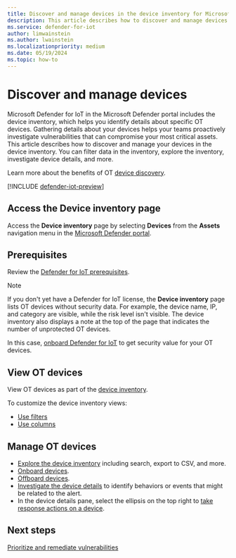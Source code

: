 ```yaml
---
title: Discover and manage devices in the device inventory for Microsoft Defender for IoT in the Defender portal
description: This article describes how to discover and manage devices in the device inventory for Microsoft Defender for IoT in the Defender portal.
ms.service: defender-for-iot
author: limwainstein
ms.author: lwainstein
ms.localizationpriority: medium
ms.date: 05/19/2024
ms.topic: how-to
---
```


# Discover and manage devices
<!-- possibly add to h1 in the device inventory-->
Microsoft Defender for IoT in the Microsoft Defender portal includes the device inventory, which helps you identify details about specific OT devices. Gathering details about your devices helps your teams proactively investigate vulnerabilities that can compromise your most critical assets. This article describes how to discover and manage your devices in the device inventory. You can filter data in the inventory, explore the inventory, investigate device details, and more.

Learn more about the benefits of OT [device discovery](device-discovery.md).

[!INCLUDE [defender-iot-preview](../includes//defender-for-iot-defender-public-preview.md)]

## Access the Device inventory page

Access the **Device inventory** page by selecting **Devices** from the **Assets** navigation menu in the [Microsoft Defender portal](https://security.microsoft.com/machines).

## Prerequisites

Review the [Defender for IoT prerequisites](prerequisites.md).

> [!NOTE]
>
> If you don't yet have a Defender for IoT license, the **Device inventory** page lists OT devices without security data. For example, the device name, IP, and category are visible, while the risk level isn't visible. The device inventory also displays a note at the top of the page that indicates the number of unprotected OT devices.
>
> In this case, [onboard Defender for IoT](get-started.md) to get security value for your OT devices.

## View OT devices

View OT devices as part of the [device inventory](/defender-endpoint/machines-view-overview#device-inventory-overview).

To customize the device inventory views:

- [Use filters](/defender-endpoint/machines-view-overview#use-filters-to-customize-the-device-inventory-views)
- [Use columns](/defender-endpoint/machines-view-overview#use-columns-to-customize-the-device-inventory-views)

## Manage OT devices

- [Explore the device inventory](/defender-endpoint/machines-view-overview#explore-the-device-inventory) including search, export to CSV, and more.
- [Onboard devices](/defender-endpoint/onboarding#onboard-devices-using-any-of-the-supported-management-tools).
- [Offboard devices](/defender-endpoint/offboard-machines).
- [Investigate the device details](/defender-endpoint/investigate-machines) to identify behaviors or events that might be related to the alert.
- In the device details pane, select the ellipsis on the top right to [take response actions on a device](/defender-endpoint/respond-machine-alerts).

## Next steps

[Prioritize and remediate vulnerabilities](prioritize-vulnerabilities.md)
